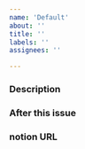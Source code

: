 ```yaml
---
name: 'Default'
about: '' 
title: ''
labels: ''
assignees: ''

---
```


### Description


### After this issue


### notion URL


